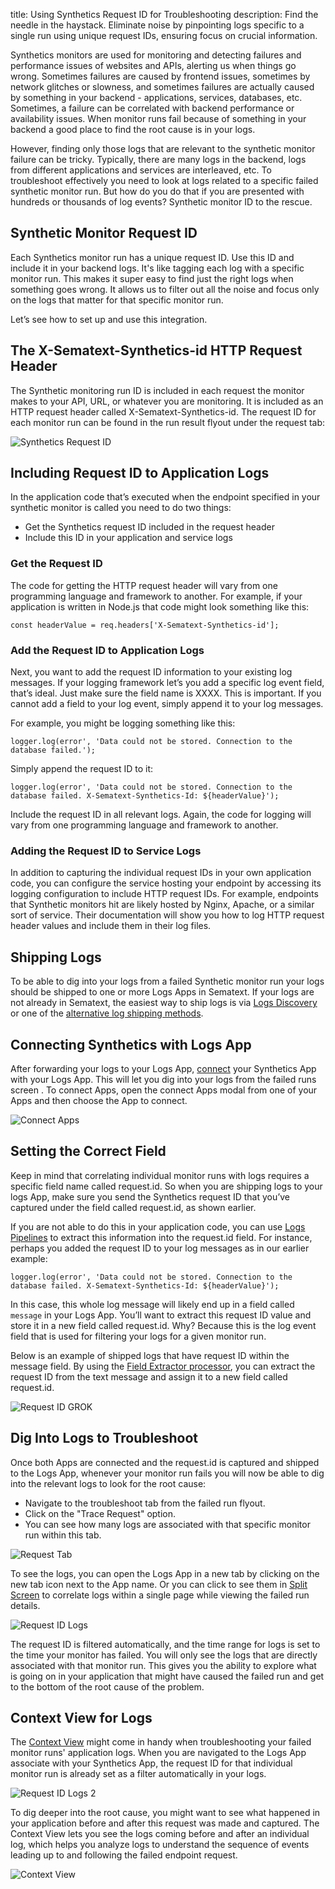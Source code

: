 title: Using Synthetics Request ID for Troubleshooting
description: Find the needle in the haystack. Eliminate noise by pinpointing logs specific to a single run using unique request IDs, ensuring focus on crucial information.

Synthetics monitors are used for monitoring and detecting failures and performance issues of websites and APIs, alerting us when things go wrong. Sometimes failures are caused by frontend issues, sometimes by network glitches or slowness, and sometimes failures are actually caused by something in your backend - applications, services, databases, etc. Sometimes, a failure can be correlated with backend performance or availability issues. When monitor runs fail because of something in your backend a good place to find the root cause is in your logs.
 
However, finding only those logs that are relevant to the synthetic monitor failure can be tricky.  Typically, there are many logs in the backend, logs from different applications and services are interleaved, etc. To troubleshoot effectively you need to look at logs related to a specific failed synthetic monitor run. But how do you do that if you are presented with hundreds or thousands of log events?  Synthetic monitor ID to the rescue.

## Synthetic Monitor Request ID

Each Synthetics monitor run has a unique request ID. Use this ID and include it in your backend logs. It's like tagging each log with a specific monitor run. This makes it super easy to find just the right logs when something goes wrong. It allows us to filter out all the noise and focus only on the logs that matter for that specific monitor run.

Let’s see how to set up and use this integration.

## The X-Sematext-Synthetics-id HTTP Request Header

The Synthetic monitoring run ID is included in each request the monitor makes to your API, URL, or whatever you are monitoring.  It is included as an HTTP request header called X-Sematext-Synthetics-id. The request ID for each monitor run can be found in the run result flyout under the request tab:

![Synthetics Request ID](../../images/synthetics/troubleshoot/synthetics-request-id.png)

## Including Request ID to Application Logs

In the application code that’s executed when the endpoint specified in your synthetic monitor is called you need to do two things:

- Get the Synthetics request ID included in the request header
- Include this ID in your application and service logs

### Get the Request ID

The code for getting the HTTP request header will vary from one programming language and framework to another.  For example, if your application is written in Node.js that code might look something like this:

`const headerValue = req.headers['X-Sematext-Synthetics-id'];`

### Add the Request ID to Application Logs

Next, you want to add the request ID information to your existing log messages. If your logging framework let’s you add a specific log event field, that’s ideal. Just make sure the field name is XXXX. This is important.  If you cannot add a field to your log event, simply append it to your log messages.

For example, you might be logging something like this:

`logger.log(error', 'Data could not be stored. Connection to the database failed.');`

Simply append the request ID to it:

`logger.log(error', 'Data could not be stored. Connection to the database failed. X-Sematext-Synthetics-Id: ${headerValue}');`

Include the request ID in all relevant logs. Again, the code for logging will vary from one programming language and framework to another.

### Adding the Request ID to Service Logs

In addition to capturing the individual request IDs in your own application code, you can configure the service hosting your endpoint by accessing its logging configuration to include HTTP request IDs.  For example, endpoints that Synthetic monitors hit are likely hosted by Nginx, Apache, or a similar sort of service. Their documentation will show you how to log HTTP request header values and include them in their log files.

## Shipping Logs

To be able to dig into your logs from a failed Synthetic monitor run your logs should be shipped to one or more Logs Apps in Sematext.  If your logs are not already in Sematext, the easiest way to ship logs is via [Logs Discovery](https://sematext.com/docs/logs/discovery/intro/) or one of the [alternative log shipping methods](https://sematext.com/docs/logs/sending-log-events/). 

## Connecting Synthetics with Logs App

After forwarding your logs to your Logs App, [connect](https://sematext.com/docs/guide/connected-apps/) your Synthetics App with your Logs App.  This will let you dig into your logs from the  failed runs screen . To connect Apps, open the connect Apps modal from one of your Apps and then choose the App to connect.

![Connect Apps](../../images/synthetics/troubleshoot/connect-apps.gif)

## Setting the Correct Field

Keep in mind that correlating individual monitor runs with logs requires a specific field name called request.id. So when you are shipping logs to your logs App, make sure you send the Synthetics request ID that you’ve captured under the field called request.id, as shown earlier.

If you are not able to do this in your application code, you can use [Logs Pipelines](https://sematext.com/docs/logs/pipelines/) to extract this information into the request.id field. For instance, perhaps you added the request ID to your log messages as in our earlier example:

`logger.log(error', 'Data could not be stored. Connection to the database failed. X-Sematext-Synthetics-Id: ${headerValue}');`

In this case, this whole log message will likely end up in a field called `message` in your Logs App.  You’ll want to extract this request ID value and store it in a new field called request.id. Why? Because this is the log event field that is used for filtering your logs for a given monitor run.

Below is an example of shipped logs that have request ID within the message field. By using the [Field Extractor processor](https://sematext.com/docs/logs/field-extractor-processor/), you can extract the request ID from the text message and assign it to a new field called request.id.

![Request ID GROK](../../images/synthetics/troubleshoot/request-id-grok.png)

## Dig Into Logs to Troubleshoot

Once both Apps are connected and the request.id is captured and shipped to the Logs App, whenever your monitor run fails you will now be able to dig into the relevant logs to look for the root cause:

- Navigate to the troubleshoot tab from the failed run flyout.
- Click on the "Trace Request" option.
- You can see how many logs are associated with that specific monitor run within this tab.

![Request Tab](../../images/synthetics/troubleshoot/trace-request-tab.png)

To see the logs, you can open the Logs App in a new tab by clicking on the new tab icon next to the App name. Or you can click to see them in [Split Screen](https://sematext.com/docs/guide/split-screen/) to correlate logs within a single page while viewing the failed run details.

![Request ID Logs](../../images/synthetics/troubleshoot/request-id-logs.png)

The request ID is filtered automatically, and the time range for logs is set to the time your monitor has failed. You will only see the logs that are directly associated with that monitor run. This gives you the ability to explore what is going on in your application that might have caused the failed run and get to the bottom of the root cause of the problem.

## Context View for Logs

The [Context View](https://sematext.com/docs/logs/context-view/) might come in handy when troubleshooting your failed monitor runs' application logs. When you are navigated to the Logs App associate with your Synthetics App, the request ID for that individual monitor run is already set as a filter automatically in your logs.

![Request ID Logs 2](../../images/synthetics/troubleshoot/request-id-logs2.png)

To dig deeper into the root cause, you might want to see what happened in your application before and after this request was made and captured. The Context View lets you see the logs coming before and after an individual log, which helps you analyze logs to understand the sequence of events leading up to and following the failed endpoint request.

![Context View](../../images/synthetics/troubleshoot/context-view.gif)
